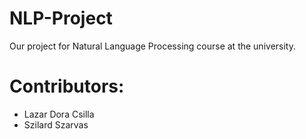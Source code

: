 # NLP-Project
Our project for Natural Language Processing course at the university.

# Contributors:
- Lazar Dora Csilla
- Szilard Szarvas
